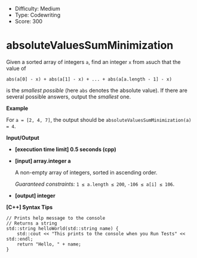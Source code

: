 - Difficulty: Medium
- Type: Codewriting
- Score: 300

# absoluteValuesSumMinimization

Given a sorted array of integers `a`, find an integer `x` from `a`such that the value of

```
abs(a[0] - x) + abs(a[1] - x) + ... + abs(a[a.length - 1] - x)
```

is the *smallest possible* (here `abs` denotes the absolute value).
If there are several possible answers, output the *smallest* one.

**Example**

For `a = [2, 4, 7]`, the output should be
`absoluteValuesSumMinimization(a) = 4`.

**Input/Output**

- **[execution time limit] 0.5 seconds (cpp)**

- **[input] array.integer a**

  A non-empty array of integers, sorted in ascending order.

  *Guaranteed constraints:*
  `1 ≤ a.length ≤ 200`,
  `-106 ≤ a[i] ≤ 106`.

- **[output] integer**

**[C++] Syntax Tips**

```
// Prints help message to the console
// Returns a string
std::string helloWorld(std::string name) {
    std::cout << "This prints to the console when you Run Tests" << std::endl;
    return "Hello, " + name;
}
```

 